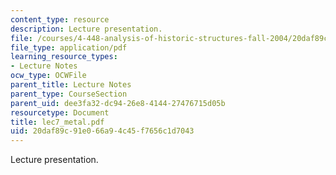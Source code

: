 ```yaml
---
content_type: resource
description: Lecture presentation.
file: /courses/4-448-analysis-of-historic-structures-fall-2004/20daf89c91e066a94c45f7656c1d7043_lec7_metal.pdf
file_type: application/pdf
learning_resource_types:
- Lecture Notes
ocw_type: OCWFile
parent_title: Lecture Notes
parent_type: CourseSection
parent_uid: dee3fa32-dc94-26e8-4144-27476715d05b
resourcetype: Document
title: lec7_metal.pdf
uid: 20daf89c-91e0-66a9-4c45-f7656c1d7043
---
```

Lecture presentation.


